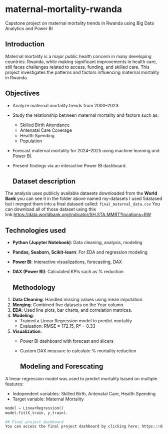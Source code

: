 # maternal-mortality-rwanda
Capstone project on maternal mortality trends in Rwanda using Big Data Analytics and Power BI

## Introduction
Maternal mortality is a major public health concern in many developing countries. Rwanda, while making significant improvements in health care, still faces challenges related to access, funding, and skilled care. This project investigates the patterns and factors influencing maternal mortality in Rwanda.

## Objectives
- Analyze maternal mortality trends from 2000–2023.
- Study the relationship between maternal mortality and factors such as:
  - Skilled Birth Attendance
  - Antenatal Care Coverage
  - Health Spending
  - Population
- Forecast maternal mortality for 2024–2025 using machine learning and Power BI.
- Present findings via an interactive Power BI dashboard.

  ## Dataset description
The analysis uses publicly available datasets downloaded from the **World Bank** you can see it in the folder above named my-datasets
I used 5datased but i merged them into a final datased called: `final_maternal_data.csv`
You can download all of those dataset using this link:https://data.worldbank.org/indicator/SH.STA.MMRT?locations=RW

  ## Technologies used
- **Python (Jupyter Notebook)**: Data cleaning, analysis, modeling
- **Pandas, Seaborn, Scikit-learn**: For EDA and regression modeling
- **Power BI**: Interactive visualizations, forecasting, DAX
- **DAX (Power BI)**: Calculated KPIs such as % reduction

  ## Methodology
1. **Data Cleaning**: Handled missing values using mean imputation.
2. **Merging**: Combined five datasets on the Year column.
3. **EDA**: Used line plots, bar charts, and correlation matrices.
4. **Modeling**:
   - Trained a Linear Regression model to predict mortality
   - Evaluation: RMSE = 172.15, R² = 0.33
5. **Visualization**:
   - Power BI dashboard with  forecast and slicers
   - Custom DAX measure to calculate % mortality reduction
  
     ## Modeling and Forescating

A linear regression model was used to predict mortality based on multiple features:

- Independent variables: Skilled Birth, Antenatal Care, Health Spending
- Target variable: Maternal Mortality

```python
model = LinearRegression()
model.fit(X_train, y_train).

## Final project dashboard
You can access the final project dashboard by clicking here: https://drive.google.com/file/d/1HS8vXezdfhGvjiEKkihbd1rGFM0e62ez/view?usp=sharing





